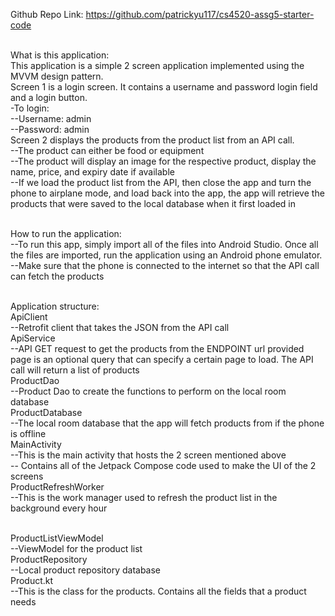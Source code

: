 Github Repo Link: https://github.com/patrickyu117/cs4520-assg5-starter-code<br><br>

What is this application:<br>
This application is a simple 2 screen application implemented using the MVVM design pattern.<br> 
Screen 1 is a login screen. It contains a username and password login field and a login button.<br> 
-To login:<br> 
--Username: admin<br> 
--Password: admin<br> 
Screen 2 displays the products from the product list from an API call.<br> 
--The product can either be food or equipment<br> 
--The product will display an image for the respective product, display the name, price, and expiry date if available<br>
--If we load the product list from the API, then close the app and turn the phone to airplane mode, and load back into the app, the app will retrieve the products that were saved to the local database when it first loaded in<br><br>

How to run the application:<br> 
--To run this app, simply import all of the files into Android Studio. Once all the files are imported, run the application using an Android phone emulator.<br> 
--Make sure that the phone is connected to the internet so that the API call can fetch the products<br><br>

Application structure:<br> 
ApiClient<br>
--Retrofit client that takes the JSON from the API call<br>
ApiService<br>
--API GET request to get the products from the ENDPOINT url provided page is an optional query that can specify a certain page to load. The API call will return a list of products<br>
ProductDao<br>
--Product Dao to create the functions to perform on the local room database<br>
ProductDatabase<br>
--The local room database that the app will fetch products from if the phone is offline<br>
MainActivity<br> 
--This is the main activity that hosts the 2 screen mentioned above <br> 
-- Contains all of the Jetpack Compose code used to make the UI of the 2 screens<br>
ProductRefreshWorker<br> 
--This is the work manager used to refresh the product list in the background every hour <br> <br> 


ProductListViewModel<br> 
--ViewModel for the product list<br>
ProductRepository<br>
--Local product repository database<br>
Product.kt<br>
--This is the class for the products. Contains all the fields that a product needs <br><br>

